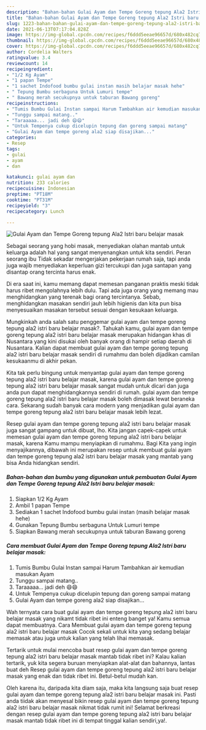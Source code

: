 ```yaml
---
description: "Bahan-bahan Gulai Ayam dan Tempe Goreng tepung Ala2 Istri baru belajar masak yang enak dan Mudah Dibuat"
title: "Bahan-bahan Gulai Ayam dan Tempe Goreng tepung Ala2 Istri baru belajar masak yang enak dan Mudah Dibuat"
slug: 1223-bahan-bahan-gulai-ayam-dan-tempe-goreng-tepung-ala2-istri-baru-belajar-masak-yang-enak-dan-mudah-dibuat
date: 2021-06-13T07:17:04.828Z
image: https://img-global.cpcdn.com/recipes/f6ddd5eeae96657d/680x482cq70/gulai-ayam-dan-tempe-goreng-tepung-ala2-istri-baru-belajar-masak-foto-resep-utama.jpg
thumbnail: https://img-global.cpcdn.com/recipes/f6ddd5eeae96657d/680x482cq70/gulai-ayam-dan-tempe-goreng-tepung-ala2-istri-baru-belajar-masak-foto-resep-utama.jpg
cover: https://img-global.cpcdn.com/recipes/f6ddd5eeae96657d/680x482cq70/gulai-ayam-dan-tempe-goreng-tepung-ala2-istri-baru-belajar-masak-foto-resep-utama.jpg
author: Cordelia Walters
ratingvalue: 3.4
reviewcount: 14
recipeingredient:
- "1/2 Kg Ayam"
- "1 papan Tempe"
- "1 sachet Indofood bumbu gulai instan masih belajar masak hehe"
- " Tepung Bumbu serbaguna Untuk Lumuri tempe"
- " Bawang merah secukupnya untuk taburan Bawang goreng"
recipeinstructions:
- "Tumis Bumbu Gulai Instan sampai Harum Tambahkan air kemudian masukan Ayam"
- "Tunggu sampai matang.."
- "Taraaaaa... jadi deh 😄😄"
- "Untuk Tempenya cukup dicelupin tepung dan goreng sampai matang"
- "Gulai Ayam dan tempe goreng ala2 siap disajikan..."
categories:
- Resep
tags:
- gulai
- ayam
- dan

katakunci: gulai ayam dan 
nutrition: 233 calories
recipecuisine: Indonesian
preptime: "PT18M"
cooktime: "PT31M"
recipeyield: "3"
recipecategory: Lunch

---
```



![Gulai Ayam dan Tempe Goreng tepung Ala2 Istri baru belajar masak](https://img-global.cpcdn.com/recipes/f6ddd5eeae96657d/680x482cq70/gulai-ayam-dan-tempe-goreng-tepung-ala2-istri-baru-belajar-masak-foto-resep-utama.jpg)

Sebagai seorang yang hobi masak, menyediakan olahan mantab untuk keluarga adalah hal yang sangat menyenangkan untuk kita sendiri. Peran seorang ibu Tidak sekadar mengerjakan pekerjaan rumah saja, tapi anda juga wajib menyediakan keperluan gizi tercukupi dan juga santapan yang disantap orang tercinta harus enak.

Di era  saat ini, kamu memang dapat memesan panganan praktis meski tidak harus ribet mengolahnya lebih dulu. Tapi ada juga orang yang memang mau menghidangkan yang terenak bagi orang tercintanya. Sebab, menghidangkan masakan sendiri jauh lebih higienis dan kita pun bisa menyesuaikan masakan tersebut sesuai dengan kesukaan keluarga. 



Mungkinkah anda salah satu penggemar gulai ayam dan tempe goreng tepung ala2 istri baru belajar masak?. Tahukah kamu, gulai ayam dan tempe goreng tepung ala2 istri baru belajar masak merupakan hidangan khas di Nusantara yang kini disukai oleh banyak orang di hampir setiap daerah di Nusantara. Kalian dapat membuat gulai ayam dan tempe goreng tepung ala2 istri baru belajar masak sendiri di rumahmu dan boleh dijadikan camilan kesukaanmu di akhir pekan.

Kita tak perlu bingung untuk menyantap gulai ayam dan tempe goreng tepung ala2 istri baru belajar masak, karena gulai ayam dan tempe goreng tepung ala2 istri baru belajar masak sangat mudah untuk dicari dan juga anda pun dapat menghidangkannya sendiri di rumah. gulai ayam dan tempe goreng tepung ala2 istri baru belajar masak boleh dimasak lewat beraneka cara. Sekarang sudah banyak cara modern yang menjadikan gulai ayam dan tempe goreng tepung ala2 istri baru belajar masak lebih lezat.

Resep gulai ayam dan tempe goreng tepung ala2 istri baru belajar masak juga sangat gampang untuk dibuat, lho. Kita jangan capek-capek untuk memesan gulai ayam dan tempe goreng tepung ala2 istri baru belajar masak, karena Kamu mampu menyiapkan di rumahmu. Bagi Kita yang ingin menyajikannya, dibawah ini merupakan resep untuk membuat gulai ayam dan tempe goreng tepung ala2 istri baru belajar masak yang mantab yang bisa Anda hidangkan sendiri.

<!--inarticleads1-->

##### Bahan-bahan dan bumbu yang digunakan untuk pembuatan Gulai Ayam dan Tempe Goreng tepung Ala2 Istri baru belajar masak:

1. Siapkan 1/2 Kg Ayam
1. Ambil 1 papan Tempe
1. Sediakan 1 sachet Indofood bumbu gulai instan (masih belajar masak hehe)
1. Gunakan  Tepung Bumbu serbaguna Untuk Lumuri tempe
1. Siapkan  Bawang merah secukupnya untuk taburan Bawang goreng




<!--inarticleads2-->

##### Cara membuat Gulai Ayam dan Tempe Goreng tepung Ala2 Istri baru belajar masak:

1. Tumis Bumbu Gulai Instan sampai Harum Tambahkan air kemudian masukan Ayam
1. Tunggu sampai matang..
1. Taraaaaa... jadi deh 😄😄
1. Untuk Tempenya cukup dicelupin tepung dan goreng sampai matang
1. Gulai Ayam dan tempe goreng ala2 siap disajikan...




Wah ternyata cara buat gulai ayam dan tempe goreng tepung ala2 istri baru belajar masak yang nikamt tidak ribet ini enteng banget ya! Kamu semua dapat membuatnya. Cara Membuat gulai ayam dan tempe goreng tepung ala2 istri baru belajar masak Cocok sekali untuk kita yang sedang belajar memasak atau juga untuk kalian yang telah lihai memasak.

Tertarik untuk mulai mencoba buat resep gulai ayam dan tempe goreng tepung ala2 istri baru belajar masak mantab tidak ribet ini? Kalau kalian tertarik, yuk kita segera buruan menyiapkan alat-alat dan bahannya, lantas buat deh Resep gulai ayam dan tempe goreng tepung ala2 istri baru belajar masak yang enak dan tidak ribet ini. Betul-betul mudah kan. 

Oleh karena itu, daripada kita diam saja, maka kita langsung saja buat resep gulai ayam dan tempe goreng tepung ala2 istri baru belajar masak ini. Pasti anda tiidak akan menyesal bikin resep gulai ayam dan tempe goreng tepung ala2 istri baru belajar masak nikmat tidak rumit ini! Selamat berkreasi dengan resep gulai ayam dan tempe goreng tepung ala2 istri baru belajar masak mantab tidak ribet ini di tempat tinggal kalian sendiri,ya!.

